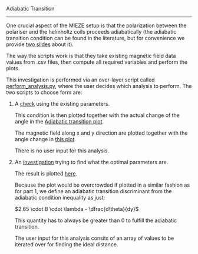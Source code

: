 Adiabatic Transition
********************

One crucial aspect of the MIEZE setup is that the polarization between the polariser and the helmholtz coils proceeds
adiabatically (the adiabatic transition condition can be found in the literature, but for convenience we provide 
[two slides](docs/adiabatic_transition_literature.pdf) about it). 

The way the scripts work is that they take existing magnetic field data values from .csv files, then compute all 
required variables and perform the plots.

This investigation is performed via an over-layer script called [perform_analysis.py](perform_analysis.py), where the 
user decides which analysis to perform. The two scripts to choose form are:

1. A [check](scripts/adiabatic_check.py) using the existing parameters.

    This condition is then plotted together with the actual change of the angle in the 
    [Adiabatic transition plot](results/adiabatic_transition_condition.png).
    
    The magnetic field along x and y direction are plotted together with the angle change in [this plot](results/by_bx.png).

    There is no user input for this analysis.

2. An [investigation](scripts/find_relative_distance.py) trying to find what the optimal parameters are.
    
    The result is plotted [here](results/distance_investigation_for_the_adiabatic_transition_condition.png).
    
    Because the plot would be overcrowded if plotted in a similar fashion as for part 1, we define an adiabatic 
    transition discriminant from the adiabatic condition inequality as just:

    $2.65 \cdot B \cdot \lambda - \dfrac{d\theta}{dy}$

    This quantity has to always be greater than 0 to fulfill the adiabatic transition.
    
    The user input for this analysis consits of an array of values to be iterated over for finding the ideal distance.
